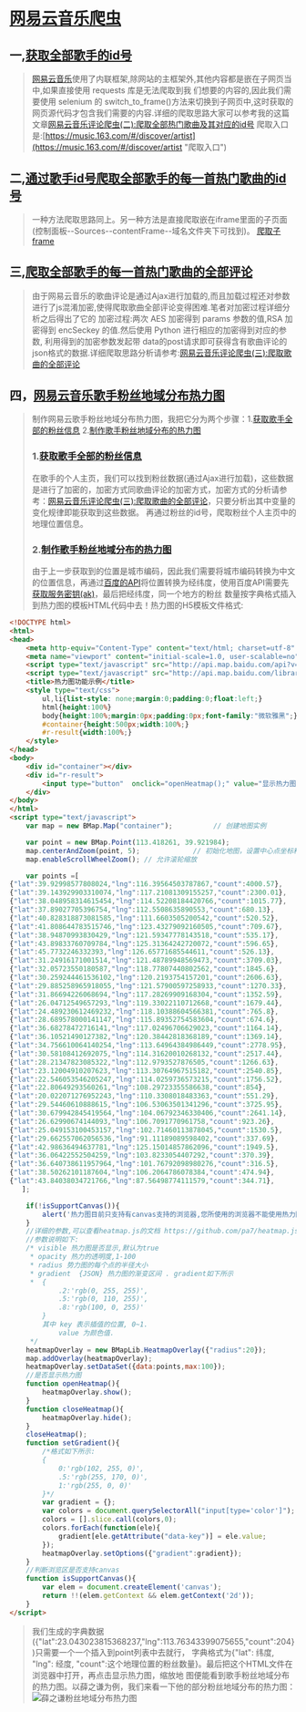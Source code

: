 # [网易云音乐爬虫](https://github.com/zyingzhou/music163-spiders "网易云音乐爬虫")
>
## 一,[获取全部歌手的id号](https://github.com/zyingzhou/wangyiyun_music/blob/master/get_artists.py "获取全部歌手的id号")
> [网易云音乐](https://music.163.com "网易云音乐")使用了内联框架,除网站的主框架外,其他内容都是嵌在子网页当中,如果直接使用 requests 库是无法爬取到我 
> 们想要的内容的,因此我们需要使用 selenium 的 switch_to_frame()方法来切换到子网页中,这时获取的网页源代码才包含我们需要的内容.详细的爬取思路大家可以参考我的这篇文章[网易云音乐评论爬虫(二):爬取全部热门歌曲及其对应的id号](http://www.zhouzying.cn/34.html "网易云音乐评论爬虫(二):爬取全部热门歌曲及其对应的id号") 
> 爬取入口是:[https://music.163.com/#/discover/artist](https://music.163.com/#/discover/artist "爬取入口") 
> 


## 二,[通过歌手id号爬取全部歌手的每一首热门歌曲的id号](https://github.com/zyingzhou/wangyiyun_music/blob/master/get_hot_songs.py "通过歌手id号爬取全部歌手的每一首热门歌曲的id号")
> 一种方法爬取思路同上。另一种方法是直接爬取嵌在iframe里面的子页面(控制面板--Sources--contentFrame--域名文件夹下可找到)。 
> [爬取子frame](get_songs.py "获取爬取子Frame代码") 
> 
>



## 三,[爬取全部歌手的每一首热门歌曲的全部评论](https://github.com/zyingzhou/wangyiyun_music/blob/master/get_comments.py "爬取全部歌手的每一首热门歌曲的全部评论") 
> 由于网易云音乐的歌曲评论是通过Ajax进行加载的,而且加载过程还对参数进行了js混淆加密,使得爬取歌曲全部评论变得困难.笔者对加密过程详细分析之后得出了它的
> 加密过程:两次 AES 加密得到 params 参数的值,RSA 加密得到 encSeckey 的值.然后使用 Python 进行相应的加密得到对应的参数, 利用得到的加密参数发起带
> data的post请求即可获得含有歌曲评论的json格式的数据.详细爬取思路分析请参考:[网易云音乐评论爬虫(三):爬取歌曲的全部评论](http://www.zhouzying.cn/58.html "网易云音乐评论爬虫(三):爬取歌曲的全部评论") 
> 

## 四，[网易云音乐歌手粉丝地域分布热力图](https://github.com/zyingzhou/music163-spiders/tree/master/HeatMap "网易云音乐歌手粉丝地域分布热力图")
> 制作网易云歌手粉丝地域分布热力图，我把它分为两个步骤：1.[获取歌手全部的粉丝信息](https://github.com/zyingzhou/music163-spiders/blob/master/HeatMap/get_fansinfo.py "获取歌手全部的粉丝信息") 2.[制作歌手粉丝地域分布的热力图](https://github.com/zyingzhou/music163-spiders/blob/master/HeatMap/generate_heatmap.py "制作歌手粉丝地域分布的热力图") 
> ### 1.[获取歌手全部的粉丝信息](https://github.com/zyingzhou/music163-spiders/blob/master/HeatMap/get_fansinfo.py "获取歌手全部的粉丝信息") 
> 在歌手的个人主页，我们可以找到粉丝数据(通过Ajax进行加载)，这些数据是进行了加密的，加密方式同歌曲评论的加密方式，加密方式的分析请参考：[网易云音乐评论爬虫(三):爬取歌曲的全部评论](https://www.zhouzying.cn/58.html "网易云音乐评论爬虫(三):爬取歌曲的全部评论")，只要分析出其中变量的变化规律即能获取到这些数据。 
> 再通过粉丝的id号，爬取粉丝个人主页中的地理位置信息。
> ### 2.[制作歌手粉丝地域分布的热力图](https://github.com/zyingzhou/music163-spiders/blob/master/HeatMap/generate_heatmap.py "制作歌手粉丝地域分布的热力图") 
> 由于上一步获取到的位置是城市编码，因此我们需要将城市编码转换为中文的位置信息，再通过[百度的API](http://lbsyun.baidu.com/index.php?title=webapi/guide/webservice-geocoding "百度地图开放平台web服务API")将位置转换为经纬度，使用百度API需要先[获取服务密钥(ak)](http://lbsyun.baidu.com/apiconsole/key/create "获取服务密钥（ak）")，最后把经纬度，同一个地方的粉丝 
> 数量按字典格式插入到热力图的模板HTML代码中去！热力图的H5模板文件格式: 

```html
<!DOCTYPE html>
<html>
<head>
    <meta http-equiv="Content-Type" content="text/html; charset=utf-8" />
    <meta name="viewport" content="initial-scale=1.0, user-scalable=no" />
    <script type="text/javascript" src="http://api.map.baidu.com/api?v=2.0&ak=这里填写你的百度服务密钥（ak）"></script>
    <script type="text/javascript" src="http://api.map.baidu.com/library/Heatmap/2.0/src/Heatmap_min.js"></script>
    <title>热力图功能示例</title>
    <style type="text/css">
		ul,li{list-style: none;margin:0;padding:0;float:left;}
		html{height:100%}
		body{height:100%;margin:0px;padding:0px;font-family:"微软雅黑";}
		#container{height:500px;width:100%;}
		#r-result{width:100%;}
    </style>
</head>
<body>
	<div id="container"></div>
	<div id="r-result">
		<input type="button"  onclick="openHeatmap();" value="显示热力图"/><input type="button"  onclick="closeHeatmap();" value="关闭热力图"/>
	</div>
</body>
</html>
<script type="text/javascript">
    var map = new BMap.Map("container");          // 创建地图实例

    var point = new BMap.Point(113.418261, 39.921984);
    map.centerAndZoom(point, 5);             // 初始化地图，设置中心点坐标和地图级别
    map.enableScrollWheelZoom(); // 允许滚轮缩放

    var points =[
{"lat":39.92998577808024,"lng":116.39564503787867,"count":4000.57},
{"lat":39.143929903310074,"lng":117.21081309155257,"count":2300.01},
{"lat":38.048958314615454,"lng":114.52208184420766,"count":1015.77},
{"lat":37.89027705396754,"lng":112.5508635890553,"count":680.13},
{"lat":40.828318873081585,"lng":111.6603505200542,"count":520.52},
{"lat":41.808644783515746,"lng":123.43279092160505,"count":709.67},
{"lat":38.94870993830429,"lng":121.59347778143518,"count":535.17},
{"lat":43.89833760709784,"lng":125.31364242720072,"count":596.65},
{"lat":45.7732246332393,"lng":126.65771685544611,"count":526.13},
{"lat":31.24916171001514,"lng":121.48789948569473,"count":3709.03},
{"lat":32.05723550180587,"lng":118.77807440802562,"count":1845.6},
{"lat":30.259244461536102,"lng":120.2193754157201,"count":2606.63},
{"lat":29.885258965918055,"lng":121.57900597258933,"count":1270.33},
{"lat":31.86694226068694,"lng":117.28269909168304,"count":1352.59},
{"lat":26.04712549657293,"lng":119.33022110712668,"count":1679.44},
{"lat":24.489230612469232,"lng":118.10388604566381,"count":765.8},
{"lat":28.689578000141147,"lng":115.89352754583604,"count":674.6},
{"lat":36.68278472716141,"lng":117.02496706629023,"count":1164.14},
{"lat":36.10521490127382,"lng":120.38442818368189,"count":1369.14},
{"lat":34.756610064140254,"lng":113.64964384986449,"count":2778.95},
{"lat":30.58108412692075,"lng":114.31620010268132,"count":2517.44},
{"lat":28.21347823085322,"lng":112.9793527876505,"count":1266.63},
{"lat":23.12004910207623,"lng":113.30764967515182,"count":2540.85},
{"lat":22.546053546205247,"lng":114.0259736573215,"count":1756.52},
{"lat":22.80649293560261,"lng":108.29723355586638,"count":854},
{"lat":20.022071276952243,"lng":110.3308018483363,"count":551.29},
{"lat":29.54460610888615,"lng":106.53063501341296,"count":3725.95},
{"lat":30.679942845419564,"lng":104.06792346330406,"count":2641.14},
{"lat":26.62990674144093,"lng":106.7091770961758,"count":923.26},
{"lat":25.049153100453157,"lng":102.71460113878045,"count":1530.5},
{"lat":29.662557062056536,"lng":91.11189089598402,"count":337.69},
{"lat":42.98636494637781,"lng":125.15014857862096,"count":1949.5},
{"lat":36.06422552504259,"lng":103.8233054407292,"count":370.39},
{"lat":36.640738611957964,"lng":101.76792098980276,"count":316.5},
{"lat":38.50262101187604,"lng":106.2064786078384,"count":474.94},
{"lat":43.84038034721766,"lng":87.56498774111579,"count":344.71},
   ];

    if(!isSupportCanvas()){
    	alert('热力图目前只支持有canvas支持的浏览器,您所使用的浏览器不能使用热力图功能~')
    }
	//详细的参数,可以查看heatmap.js的文档 https://github.com/pa7/heatmap.js/blob/master/README.md
	//参数说明如下:
	/* visible 热力图是否显示,默认为true
     * opacity 热力的透明度,1-100
     * radius 势力图的每个点的半径大小
     * gradient  {JSON} 热力图的渐变区间 . gradient如下所示
     *	{
			.2:'rgb(0, 255, 255)',
			.5:'rgb(0, 110, 255)',
			.8:'rgb(100, 0, 255)'
		}
		其中 key 表示插值的位置, 0~1.
		    value 为颜色值.
     */
	heatmapOverlay = new BMapLib.HeatmapOverlay({"radius":20});
	map.addOverlay(heatmapOverlay);
	heatmapOverlay.setDataSet({data:points,max:100});
	//是否显示热力图
    function openHeatmap(){
        heatmapOverlay.show();
    }
	function closeHeatmap(){
        heatmapOverlay.hide();
    }
	closeHeatmap();
    function setGradient(){
     	/*格式如下所示:
		{
	  		0:'rgb(102, 255, 0)',
	 	 	.5:'rgb(255, 170, 0)',
		  	1:'rgb(255, 0, 0)'
		}*/
     	var gradient = {};
     	var colors = document.querySelectorAll("input[type='color']");
     	colors = [].slice.call(colors,0);
     	colors.forEach(function(ele){
			gradient[ele.getAttribute("data-key")] = ele.value;
     	});
        heatmapOverlay.setOptions({"gradient":gradient});
    }
	//判断浏览区是否支持canvas
    function isSupportCanvas(){
        var elem = document.createElement('canvas');
        return !!(elem.getContext && elem.getContext('2d'));
    }
</script>
```
> 我们生成的字典数据({"lat":23.043023815368237,"lng":113.76343399075655,"count":204})只需要一个一个插入到point列表中去就行， 
> 字典格式为{"lat": 纬度, "lng": 经度, "count":这个地理位置的粉丝数量}。最后把这个HTML文件在浏览器中打开，再点击显示热力图，缩放地 
> 图便能看到歌手粉丝地域分布的热力图。以薛之谦为例，我们来看一下他的部分粉丝地域分布的热力图：![薛之谦粉丝地域分布热力图](https://github.com/zyingzhou/music163-spiders/blob/master/files/music163HeatMap.png)

